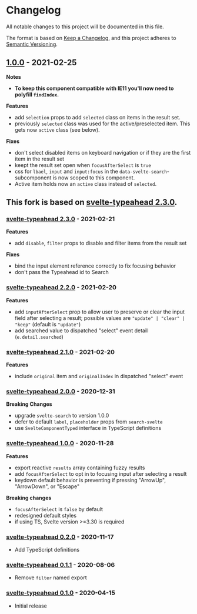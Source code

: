 # Changelog

All notable changes to this project will be documented in this file.

The format is based on [Keep a Changelog](https://keepachangelog.com/en/1.0.0/),
and this project adheres to [Semantic Versioning](https://semver.org/spec/v2.0.0.html).

## [1.0.0](https://github.com/Amerlander/svelte-typeahead-multiselect/releases/tag/v1.0.0) - 2021-02-25

**Notes**
- **To keep this component compatible with IE11 you'll now need to polyfill `findIndex`.**

**Features**

- add `selection` props to add `selected` class on items in the result set.
- previously `selected` class was used for the active/preselected item. This gets now `active` class (see below).

**Fixes**

- don't select disabled items on keyboard navigation or if they are the first item in the result set
- keept the result set open when `focusAfterSelect` is `true`
- css for `lbael`, `input` and `input:focus` in the `data-svelte-search`-subcomponent is now scoped to this component.
- Active item holds now an `active` class instead of `selected`.

## This fork is based on [svelte-typeahead 2.3.0](https://github.com/metonym/svelte-typeahead/releases/tag/v2.3.0).
### [svelte-typeahead 2.3.0](https://github.com/metonym/svelte-typeahead/releases/tag/v2.3.0) - 2021-02-21

**Features**

- add `disable`, `filter` props to disable and filter items from the result set

**Fixes**

- bind the input element reference correctly to fix focusing behavior
- don't pass the Typeahead id to Search

### [svelte-typeahead 2.2.0](https://github.com/metonym/svelte-typeahead/releases/tag/v2.2.0) - 2021-02-20

**Features**

- add `inputAfterSelect` prop to allow user to preserve or clear the input field after selecting a result; possible values are `"update" | "clear" | "keep"` (default is `"update"`)
- add searched value to dispatched "select" event detail (`e.detail.searched`)

### [svelte-typeahead 2.1.0](https://github.com/metonym/svelte-typeahead/releases/tag/v2.1.0) - 2021-02-20

**Features**

- include `original` item and `originalIndex` in dispatched "select" event

### [svelte-typeahead 2.0.0](https://github.com/metonym/svelte-typeahead/releases/tag/v2.0.0) - 2020-12-31

**Breaking Changes**

- upgrade `svelte-search` to version 1.0.0
- defer to default `label`, `placeholder` props from `search-svelte`
- use `SvelteComponentTyped` interface in TypeScript definitions

### [svelte-typeahead 1.0.0](https://github.com/metonym/svelte-typeahead/releases/tag/v1.0.0) - 2020-11-28

**Features**

- export reactive `results` array containing fuzzy results
- add `focusAfterSelect` to opt in to focusing input after selecting a result
- keydown default behavior is preventing if pressing "ArrowUp", "ArrowDown", or "Escape"

**Breaking changes**

- `focusAfterSelect` is `false` by default
- redesigned default styles
- if using TS, Svelte version >=3.30 is required

### [svelte-typeahead 0.2.0](https://github.com/metonym/svelte-typeahead/releases/tag/v0.2.0) - 2020-11-17

- Add TypeScript definitions

### [svelte-typeahead 0.1.1](https://github.com/metonym/svelte-typeahead/releases/tag/v0.1.1) - 2020-08-06

- Remove `filter` named export

### [svelte-typeahead 0.1.0](https://github.com/metonym/svelte-typeahead/releases/tag/v0.1.0) - 2020-04-15

- Initial release
